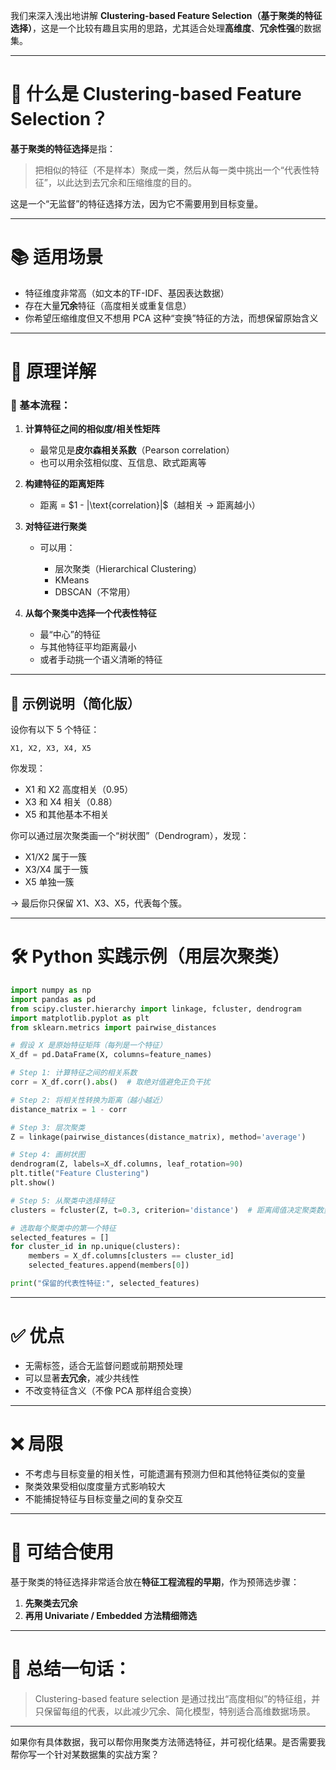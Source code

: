 我们来深入浅出地讲解 **Clustering-based Feature Selection（基于聚类的特征选择）**，这是一个比较有趣且实用的思路，尤其适合处理**高维度**、**冗余性强**的数据集。

---

# 📌 什么是 Clustering-based Feature Selection？

**基于聚类的特征选择**是指：

> 把相似的特征（不是样本）聚成一类，然后从每一类中挑出一个“代表性特征”，以此达到去冗余和压缩维度的目的。

这是一个“无监督”的特征选择方法，因为它不需要用到目标变量。

---

# 📚 适用场景

* 特征维度非常高（如文本的TF-IDF、基因表达数据）
* 存在大量**冗余**特征（高度相关或重复信息）
* 你希望压缩维度但又不想用 PCA 这种“变换”特征的方法，而想保留原始含义

---

# 🧠 原理详解

### 🌟 基本流程：

1. **计算特征之间的相似度/相关性矩阵**

   * 最常见是**皮尔森相关系数**（Pearson correlation）
   * 也可以用余弦相似度、互信息、欧式距离等

2. **构建特征的距离矩阵**

   * 距离 = \$1 - |\text{correlation}|\$（越相关 → 距离越小）

3. **对特征进行聚类**

   * 可以用：

     * 层次聚类（Hierarchical Clustering）
     * KMeans
     * DBSCAN（不常用）

4. **从每个聚类中选择一个代表性特征**

   * 最“中心”的特征
   * 与其他特征平均距离最小
   * 或者手动挑一个语义清晰的特征

---

## 📌 示例说明（简化版）

设你有以下 5 个特征：

```
X1, X2, X3, X4, X5
```

你发现：

* X1 和 X2 高度相关（0.95）
* X3 和 X4 相关（0.88）
* X5 和其他基本不相关

你可以通过层次聚类画一个“树状图”（Dendrogram），发现：

* X1/X2 属于一簇
* X3/X4 属于一簇
* X5 单独一簇

→ 最后你只保留 X1、X3、X5，代表每个簇。

---

# 🛠 Python 实践示例（用层次聚类）

```python
import numpy as np
import pandas as pd
from scipy.cluster.hierarchy import linkage, fcluster, dendrogram
import matplotlib.pyplot as plt
from sklearn.metrics import pairwise_distances

# 假设 X 是原始特征矩阵（每列是一个特征）
X_df = pd.DataFrame(X, columns=feature_names)

# Step 1: 计算特征之间的相关系数
corr = X_df.corr().abs()  # 取绝对值避免正负干扰

# Step 2: 将相关性转换为距离（越小越近）
distance_matrix = 1 - corr

# Step 3: 层次聚类
Z = linkage(pairwise_distances(distance_matrix), method='average')

# Step 4: 画树状图
dendrogram(Z, labels=X_df.columns, leaf_rotation=90)
plt.title("Feature Clustering")
plt.show()

# Step 5: 从聚类中选择特征
clusters = fcluster(Z, t=0.3, criterion='distance')  # 距离阈值决定聚类数量

# 选取每个聚类中的第一个特征
selected_features = []
for cluster_id in np.unique(clusters):
    members = X_df.columns[clusters == cluster_id]
    selected_features.append(members[0])

print("保留的代表性特征:", selected_features)
```

---

# ✅ 优点

* 无需标签，适合无监督问题或前期预处理
* 可以显著**去冗余**，减少共线性
* 不改变特征含义（不像 PCA 那样组合变换）

---

# ❌ 局限

* 不考虑与目标变量的相关性，可能遗漏有预测力但和其他特征类似的变量
* 聚类效果受相似度度量方式影响较大
* 不能捕捉特征与目标变量之间的复杂交互

---

# 🔁 可结合使用

基于聚类的特征选择非常适合放在**特征工程流程的早期**，作为预筛选步骤：

1. **先聚类去冗余**
2. **再用 Univariate / Embedded 方法精细筛选**

---

# 🧠 总结一句话：

> Clustering-based feature selection 是通过找出“高度相似”的特征组，并只保留每组的代表，以此减少冗余、简化模型，特别适合高维数据场景。

---

如果你有具体数据，我可以帮你用聚类方法筛选特征，并可视化结果。是否需要我帮你写一个针对某数据集的实战方案？

